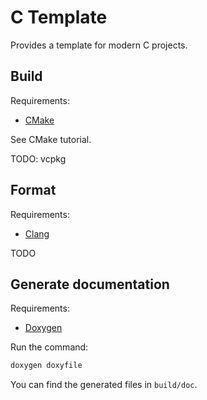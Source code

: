 # C Template

Provides a template for modern C projects.

## Build

Requirements:

* [CMake](https://cmake.org/)

See CMake tutorial.

TODO: vcpkg

## Format

Requirements:

* [Clang](https://llvm.org/)

TODO

## Generate documentation

Requirements:

* [Doxygen](https://www.doxygen.nl/index.html)

Run the command:

```sh
doxygen doxyfile
```

You can find the generated files in `build/doc`.
